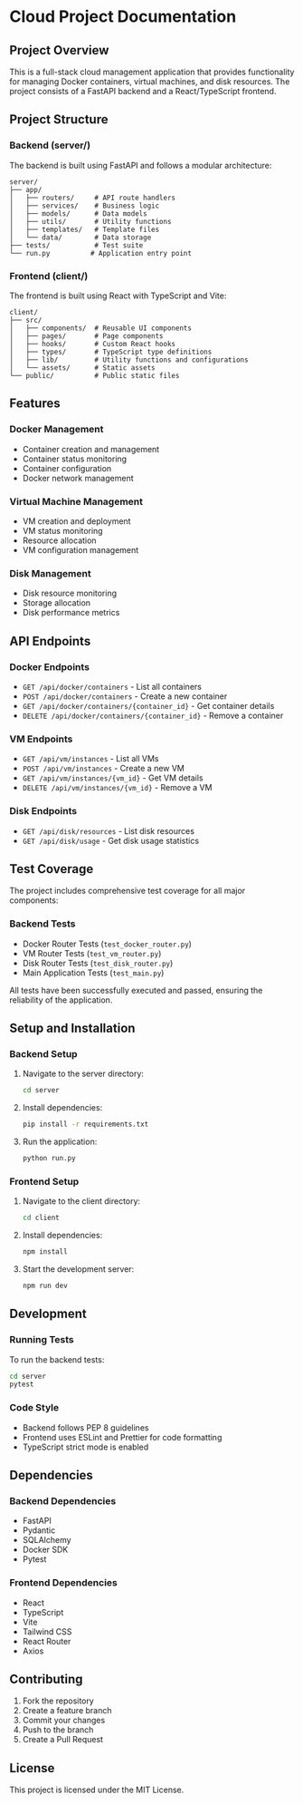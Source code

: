# Cloud Project Documentation

## Project Overview

This is a full-stack cloud management application that provides functionality for managing Docker containers, virtual machines, and disk resources. The project consists of a FastAPI backend and a React/TypeScript frontend.

## Project Structure

### Backend (server/)

The backend is built using FastAPI and follows a modular architecture:

```
server/
├── app/
│   ├── routers/     # API route handlers
│   ├── services/    # Business logic
│   ├── models/      # Data models
│   ├── utils/       # Utility functions
│   ├── templates/   # Template files
│   └── data/        # Data storage
├── tests/           # Test suite
└── run.py          # Application entry point
```

### Frontend (client/)

The frontend is built using React with TypeScript and Vite:

```
client/
├── src/
│   ├── components/  # Reusable UI components
│   ├── pages/       # Page components
│   ├── hooks/       # Custom React hooks
│   ├── types/       # TypeScript type definitions
│   ├── lib/         # Utility functions and configurations
│   └── assets/      # Static assets
└── public/          # Public static files
```

## Features

### Docker Management

- Container creation and management
- Container status monitoring
- Container configuration
- Docker network management

### Virtual Machine Management

- VM creation and deployment
- VM status monitoring
- Resource allocation
- VM configuration management

### Disk Management

- Disk resource monitoring
- Storage allocation
- Disk performance metrics

## API Endpoints

### Docker Endpoints

- `GET /api/docker/containers` - List all containers
- `POST /api/docker/containers` - Create a new container
- `GET /api/docker/containers/{container_id}` - Get container details
- `DELETE /api/docker/containers/{container_id}` - Remove a container

### VM Endpoints

- `GET /api/vm/instances` - List all VMs
- `POST /api/vm/instances` - Create a new VM
- `GET /api/vm/instances/{vm_id}` - Get VM details
- `DELETE /api/vm/instances/{vm_id}` - Remove a VM

### Disk Endpoints

- `GET /api/disk/resources` - List disk resources
- `GET /api/disk/usage` - Get disk usage statistics

## Test Coverage

The project includes comprehensive test coverage for all major components:

### Backend Tests

- Docker Router Tests (`test_docker_router.py`)
- VM Router Tests (`test_vm_router.py`)
- Disk Router Tests (`test_disk_router.py`)
- Main Application Tests (`test_main.py`)

All tests have been successfully executed and passed, ensuring the reliability of the application.

## Setup and Installation

### Backend Setup

1. Navigate to the server directory:

   ```bash
   cd server
   ```

2. Install dependencies:

   ```bash
   pip install -r requirements.txt
   ```

3. Run the application:
   ```bash
   python run.py
   ```

### Frontend Setup

1. Navigate to the client directory:

   ```bash
   cd client
   ```

2. Install dependencies:

   ```bash
   npm install
   ```

3. Start the development server:
   ```bash
   npm run dev
   ```

## Development

### Running Tests

To run the backend tests:

```bash
cd server
pytest
```

### Code Style

- Backend follows PEP 8 guidelines
- Frontend uses ESLint and Prettier for code formatting
- TypeScript strict mode is enabled

## Dependencies

### Backend Dependencies

- FastAPI
- Pydantic
- SQLAlchemy
- Docker SDK
- Pytest

### Frontend Dependencies

- React
- TypeScript
- Vite
- Tailwind CSS
- React Router
- Axios

## Contributing

1. Fork the repository
2. Create a feature branch
3. Commit your changes
4. Push to the branch
5. Create a Pull Request

## License

This project is licensed under the MIT License.
